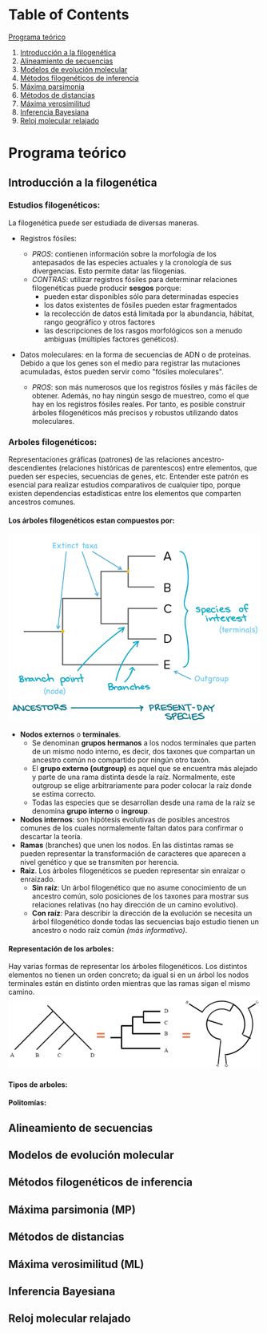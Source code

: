 # Table of Contents
[Programa teórico](#teoria)
1. [Introducción a la filogenética](#)
2. [Alineamiento de secuencias](#alineamiento)
3. [Modelos de evolución molecular](#modelos)
4. [Métodos filogenéticos de inferencia](#metodos)
5. [Máxima parsimonia](#mp)
6. [Métodos de distancias](#distancias)
7. [Máxima verosimilitud](#mv)
8. [Inferencia Bayesiana](#bayesian)
9. [Reloj molecular relajado](#reloj)

# Programa teórico <a name="teoria"></a>
## Introducción a la filogenética <a name="intro"></a>

### Estudios filogenéticos:
La filogenética puede ser estudiada de diversas maneras.

- Registros fósiles: 
    + *PROS*: contienen información sobre la morfología de los antepasados de las especies actuales y la cronología de sus divergencias. Esto permite datar las filogenias.
    - *CONTRAS*: utilizar registros fósiles para determinar relaciones filogenéticas puede producir **sesgos** porque:
        - pueden estar disponibles sólo para determinadas especies
        - los datos existentes de fósiles pueden estar fragmentados
        - la recolección de datos está limitada por la abundancia, hábitat, rango geográfico y otros factores
        - las descripciones de los rasgos morfológicos son a menudo ambiguas (múltiples factores genéticos).

- Datos moleculares: en la forma de secuencias de ADN o de proteínas. Debido a que los genes son el medio para registrar las mutaciones acumuladas, éstos pueden servir como "fósiles moleculares".
    + *PROS*: son más numerosos que los registros fósiles y más fáciles de obtener. Además, no hay ningún sesgo de muestreo, como el que hay en los registros fósiles reales. Por tanto, es posible construir árboles filogenéticos más precisos y robustos utilizando datos moleculares.

### Arboles filogenéticos: 
Representaciones gráficas (patrones) de las relaciones ancestro-descendientes (relaciones históricas de parentescos) entre elementos, que pueden ser especies, secuencias de genes, etc. Entender este patrón es esencial para realizar estudios comparativos de cualquier tipo, porque existen dependencias  estadísticas entre los elementos que comparten ancestros comunes.

#### Los árboles filogenéticos estan compuestos por:
![treeparts](images/treeparts.png)

- **Nodos externos** o **terminales**. 
    - Se denominan **grupos hermanos** a los nodos terminales que parten de un mismo nodo interno, es decir, dos taxones que compartan un ancestro común no compartido por ningún otro taxón.
    - El **grupo externo (outgroup)** es aquel que se encuentra más alejado y parte de una rama distinta desde la raíz. Normalmente, este outgroup se elige arbitrariamente para poder colocar la raíz donde se estima correcto.
    - Todas las especies que se desarrollan desde una rama de la raíz se denomina **grupo interno** o **ingroup**.
- **Nodos internos**: 
son hipótesis evolutivas de posibles ancestros comunes de los cuales normalemente faltan datos para confirmar o descartar la teoría.
- **Ramas** (branches) que unen los nodos. En las
distintas ramas se pueden representar la transformación de caracteres que aparecen a nivel genético y que se transmiten por herencia.
- **Raiz**. Los árboles filogenéticos se pueden representar sin enraizar o enraizado. 
    - **Sin raíz**: Un árbol filogenético que no asume conocimiento de un ancestro común, solo posiciones de los taxones para mostrar sus relaciones relativas (no hay dirección de un camino evolutivo).
    - **Con raíz**: Para describir la dirección de la evolución se necesita un árbol filogenético donde todas las secuencias bajo estudio tienen un ancestro o nodo raíz común *(más informativo)*.

#### Representación de los arboles:
Hay varias formas de representar los árboles filogenéticos.
Los distintos elementos no tienen un orden concreto; da igual si en un árbol los nodos terminales están en distinto orden mientras que las ramas sigan el mismo camino.
![treerep](images/treerep.png)

#### Tipos de arboles:


#### Politomías:


## Alineamiento de secuencias <a name="alineamiento"></a>
## Modelos de evolución molecular <a name="modelos"></a>
## Métodos filogenéticos  de inferencia <a name="metodos"></a>
## Máxima parsimonia (MP) <a name="mp"></a>
## Métodos de distancias <a name="distancias"></a>
## Máxima verosimilitud (ML) <a name="ml"></a>
## Inferencia Bayesiana <a name="bayesian"></a>
## Reloj molecular relajado <a name="reloj"></a>

